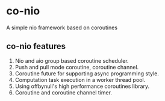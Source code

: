 # co-nio
A simple nio framework based on coroutines

## co-nio features
1. Nio and aio group based coroutine scheduler.
2. Push and pull mode coroutine, coroutine channel.
3. Coroutine future for supporting async programming style.
4. Computation task execution in a worker thread pool.
5. Using offbynull's high performance coroutines library.
6. Coroutine and coroutine channel timer.
